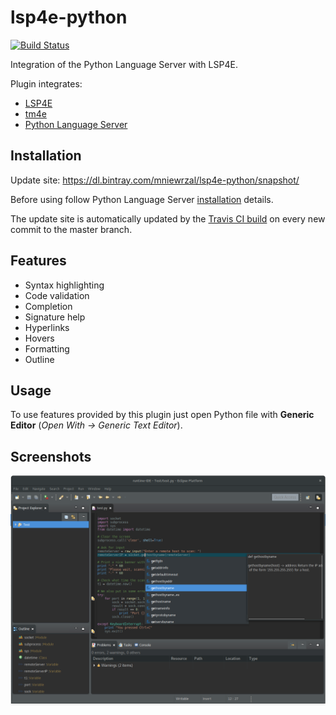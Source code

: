 # lsp4e-python

[![Build Status](https://travis-ci.org/eclipselabs/lsp4e-python.svg?branch=master)](https://travis-ci.org/eclipselabs/lsp4e-python)

Integration of the Python Language Server with LSP4E. 


Plugin integrates:
* [LSP4E](https://projects.eclipse.org/projects/technology.lsp4e)
* [tm4e](https://github.com/eclipse/tm4e)
* [Python Language Server](https://github.com/palantir/python-language-server)

## Installation

Update site: https://dl.bintray.com/mniewrzal/lsp4e-python/snapshot/

Before using follow Python Language Server [installation](https://github.com/palantir/python-language-server#installation) details.   

The update site is automatically updated by the [Travis CI build](https://travis-ci.org/eclipselabs/lsp4e-python) on every new commit to the master branch.

## Features

* Syntax highlighting
* Code validation
* Completion
* Signature help
* Hyperlinks
* Hovers
* Formatting
* Outline

## Usage

To use features provided by this plugin just open Python file with **Generic Editor** (_Open With -> Generic Text Editor_).

## Screenshots

![Integration screenshot](images/screenshot.png)